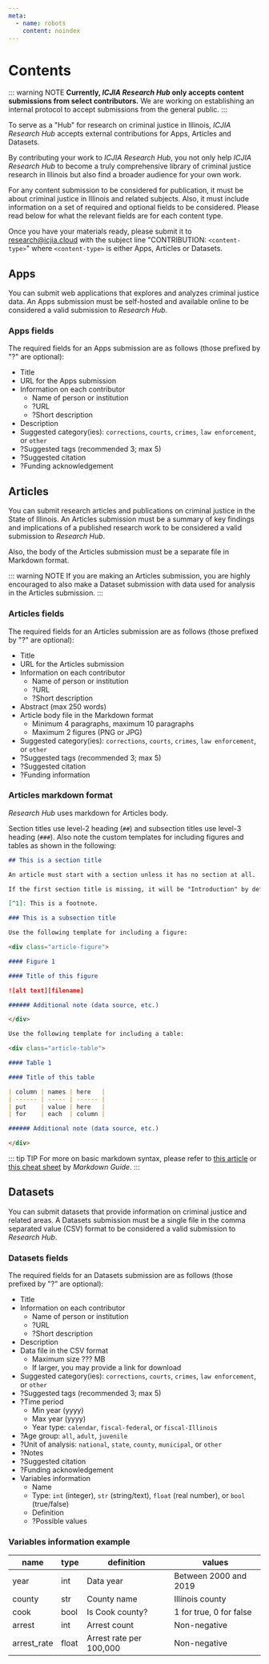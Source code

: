 ```yaml
---
meta:
  - name: robots
    content: noindex
---
```


# Contents

<InDevelop />

::: warning NOTE
**Currently, _ICJIA Research Hub_ only accepts content submissions from select contributors.** We are working on establishing an internal protocol to accept submissions from the general public.
:::

To serve as a "Hub" for research on criminal justice in Illinois, _ICJIA Research Hub_ accepts external contributions for Apps, Articles and Datasets.

By contributing your work to _ICJIA Research Hub_, you not only help _ICJIA Research Hub_ to become a truly comprehensive library of criminal justice research in Illinois but also find a broader audience for your own work.

For any content submission to be considered for publication, it must be about criminal justice in Illinois and related subjects. Also, it must include information on a set of required and optional fields to be considered. Please read below for what the relevant fields are for each content type.

Once you have your materials ready, please submit it to [research@icjia.cloud](mailto:research@icjia.cloud) with the subject line "CONTRIBUTION: `<content-type>`" where `<content-type>` is either Apps, Articles or Datasets.

## Apps

You can submit web applications that explores and analyzes criminal justice data. An Apps submission must be self-hosted and available online to be considered a valid submission to _Research Hub_.

### Apps fields

The required fields for an Apps submission are as follows (those prefixed by "?" are optional):

- Title
- URL for the Apps submission
- Information on each contributor
  - Name of person or institution
  - ?URL
  - ?Short description
- Description
- Suggested category(ies): `corrections`, `courts`, `crimes`, `law enforcement`, or `other`
- ?Suggested tags (recommended 3; max 5)
- ?Suggested citation
- ?Funding acknowledgement

## Articles

You can submit research articles and publications on criminal justice in the State of Illinois. An Articles submission must be a summary of key findings and implications of a published research work to be considered a valid submission to _Research Hub_.

Also, the body of the Articles submission must be a separate file in Markdown format.

::: warning NOTE
If you are making an Articles submission, you are highly encouraged to also make a Dataset submission with data used for analysis in the Articles submission.
:::

### Articles fields

The required fields for an Articles submission are as follows (those prefixed by "?" are optional):

- Title
- URL for the Articles submission
- Information on each contributor
  - Name of person or institution
  - ?URL
  - ?Short description
- Abstract (max 250 words)
- Article body file in the Markdown format
  - Minimum 4 paragraphs, maximum 10 paragraphs
  - Maximum 2 figures (PNG or JPG)
- Suggested category(ies): `corrections`, `courts`, `crimes`, `law enforcement`, or `other`
- ?Suggested tags (recommended 3; max 5)
- ?Suggested citation
- ?Funding information

### Articles markdown format

_Research Hub_ uses markdown for Articles body.

Section titles use level-2 heading (`##`) and subsection titles use level-3 heading (`###`). Also note the custom templates for including figures and tables as shown in the following:

```md
## This is a section title

An article must start with a section unless it has no section at all.

If the first section title is missing, it will be "Introduction" by default.[^1]

[^1]: This is a footnote.

### This is a subsection title

Use the following template for including a figure:

<div class="article-figure">

#### Figure 1

#### Title of this figure

![alt text][filename]

###### Additional note (data source, etc.)

</div>

Use the following template for including a table:

<div class="article-table">

#### Table 1

#### Title of this table

| column | names | here   |
| ------ | ----- | ------ |
| put    | value | here   |
| for    | each  | column |

###### Additional note (data source, etc.)

</div>
```

::: tip TIP
For more on basic markdown syntax, please refer to [this article](https://www.markdownguide.org/basic-syntax) or [this cheat sheet](https://www.markdownguide.org/cheat-sheet/) by _Markdown Guide_.
:::

## Datasets

You can submit datasets that provide information on criminal justice and related areas. A Datasets submission must be a single file in the comma separated value (CSV) format to be considered a valid submission to _Research Hub_.

### Datasets fields

The required fields for an Datasets submission are as follows (those prefixed by "?" are optional):

- Title
- Information on each contributor
  - Name of person or institution
  - ?URL
  - ?Short description
- Description
- Data file in the CSV format
  - Maximum size ??? MB
  - If larger, you may provide a link for download
- Suggested category(ies): `corrections`, `courts`, `crimes`, `law enforcement`, or `other`
- ?Suggested tags (recommended 3; max 5)
- ?Time period
  - Min year (yyyy)
  - Max year (yyyy)
  - Year type: `calendar`, `fiscal-federal`, or `fiscal-Illinois`
- ?Age group: `all`, `adult`, `juvenile`
- ?Unit of analysis: `national`, `state`, `county`, `municipal`, or `other`
- ?Notes
- ?Suggested citation
- ?Funding acknowledgement
- Variables information
  - Name
  - Type: `int` (integer), `str` (string/text), `float` (real number), or `bool` (true/false)
  - Definition
  - ?Possible values

### Variables information example

| name        | type  | definition              | values                  |
| ----------- | ----- | ----------------------- | ----------------------- |
| year        | int   | Data year               | Between 2000 and 2019   |
| county      | str   | County name             | Illinois county         |
| cook        | bool  | Is Cook county?         | 1 for true, 0 for false |
| arrest      | int   | Arrest count            | Non-negative            |
| arrest_rate | float | Arrest rate per 100,000 | Non-negative            |
